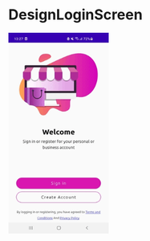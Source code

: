 # DesignLoginScreen

<img src="https://github.com/aleksandr-hrankin/pictures/blob/main/design_login_screen.gif" width="200" height="400"/>

